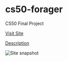 # cs50-forager
CS50 Final Project


[Visit Site](https://nathanael-han.github.io/cs50-forager/forager/first.html)

[Description](https://cs50.harvard.edu/extension/2023/spring/project/)

![Site snapshot](http://url/to/img.png)


